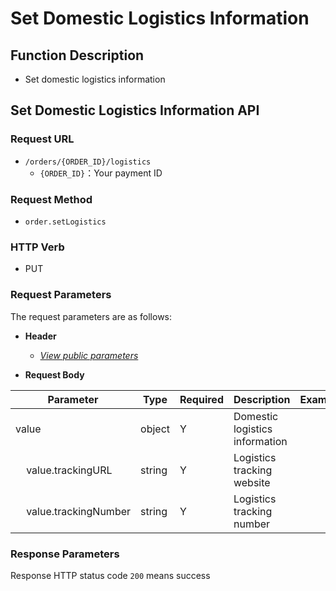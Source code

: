 # Set Domestic Logistics Information

## Function Description

- Set domestic logistics information

## Set Domestic Logistics Information API

### Request URL

- `/orders/{ORDER_ID}/logistics`
  - `{ORDER_ID}`：Your payment ID

### Request Method

- `order.setLogistics`

### HTTP Verb

- PUT

### Request Parameters

The request parameters are as follows:

- **Header**

  - [_View public parameters_](/en/payinApi/callMethod/callMethod#public-parameters)

- **Request Body**

| **Parameter**                                | **Type** | **Required** | **Description**                | **Example** |
| -------------------------------------------- | -------- | ------------ | ------------------------------ | ----------- |
| value                                        | object   | Y            | Domestic logistics information |             |
| &nbsp;&nbsp;&nbsp;&nbsp;value.trackingURL    | string   | Y            | Logistics tracking website     |             |
| &nbsp;&nbsp;&nbsp;&nbsp;value.trackingNumber | string   | Y            | Logistics tracking number      |             |

### Response Parameters

Response HTTP status code `200` means success